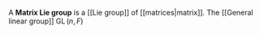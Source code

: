 A **Matrix Lie group** is a [[Lie group]] of [[matrices|matrix]]. The [[General linear group]] $\operatorname{GL}(n, F)$